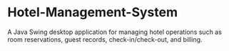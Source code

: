# Hotel-Management-System
A Java Swing desktop application for managing hotel operations such as room reservations, guest records, check-in/check-out, and billing.
